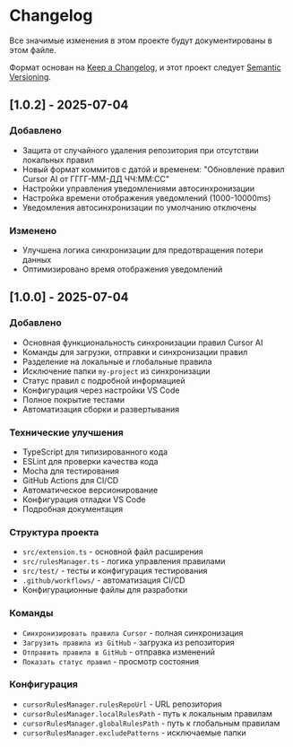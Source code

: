 # Changelog

Все значимые изменения в этом проекте будут документированы в этом файле.

Формат основан на [Keep a Changelog](https://keepachangelog.com/ru/1.0.0/),
и этот проект следует [Semantic Versioning](https://semver.org/lang/ru/).

## [1.0.2] - 2025-07-04

### Добавлено

- Защита от случайного удаления репозитория при отсутствии локальных правил
- Новый формат коммитов с датой и временем: "Обновление правил Cursor AI от ГГГГ-ММ-ДД ЧЧ:ММ:СС"
- Настройки управления уведомлениями автосинхронизации
- Настройка времени отображения уведомлений (1000-10000ms)
- Уведомления автосинхронизации по умолчанию отключены

### Изменено

- Улучшена логика синхронизации для предотвращения потери данных
- Оптимизировано время отображения уведомлений

## [1.0.0] - 2025-07-04

### Добавлено

- Основная функциональность синхронизации правил Cursor AI
- Команды для загрузки, отправки и синхронизации правил
- Разделение на локальные и глобальные правила
- Исключение папки `my-project` из синхронизации
- Статус правил с подробной информацией
- Конфигурация через настройки VS Code
- Полное покрытие тестами
- Автоматизация сборки и развертывания

### Технические улучшения

- TypeScript для типизированного кода
- ESLint для проверки качества кода
- Mocha для тестирования
- GitHub Actions для CI/CD
- Автоматическое версионирование
- Конфигурация отладки VS Code
- Подробная документация

### Структура проекта

- `src/extension.ts` - основной файл расширения
- `src/rulesManager.ts` - логика управления правилами
- `src/test/` - тесты и конфигурация тестирования
- `.github/workflows/` - автоматизация CI/CD
- Конфигурационные файлы для разработки

### Команды

- `Синхронизировать правила Cursor` - полная синхронизация
- `Загрузить правила из GitHub` - загрузка из репозитория
- `Отправить правила в GitHub` - отправка изменений
- `Показать статус правил` - просмотр состояния

### Конфигурация

- `cursorRulesManager.rulesRepoUrl` - URL репозитория
- `cursorRulesManager.localRulesPath` - путь к локальным правилам
- `cursorRulesManager.globalRulesPath` - путь к глобальным правилам
- `cursorRulesManager.excludePatterns` - исключаемые папки
